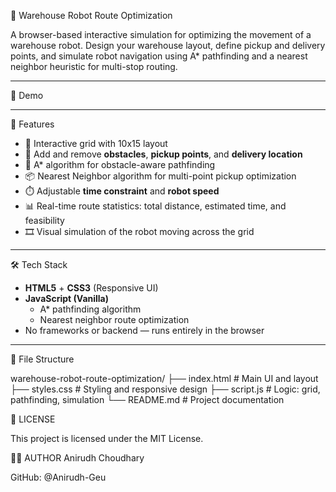 🤖 Warehouse Robot Route Optimization

A browser-based interactive simulation for optimizing the movement of a warehouse robot. 
Design your warehouse layout, define pickup and delivery points, and simulate robot navigation using A* pathfinding and a nearest neighbor heuristic for multi-stop routing.

---

🚩 Demo

> 

---

🧠 Features

- 🧱 Interactive grid with 10x15 layout
- 🚧 Add and remove **obstacles**, **pickup points**, and **delivery location**
- 🧭 A* algorithm for obstacle-aware pathfinding
- 📦 Nearest Neighbor algorithm for multi-point pickup optimization
- ⏱️ Adjustable **time constraint** and **robot speed**
- 📊 Real-time route statistics: total distance, estimated time, and feasibility
- 🎞️ Visual simulation of the robot moving across the grid

---

🛠️ Tech Stack

- **HTML5** + **CSS3** (Responsive UI)
- **JavaScript (Vanilla)**
  - A* pathfinding algorithm
  - Nearest neighbor route optimization
- No frameworks or backend — runs entirely in the browser

---

📂 File Structure

warehouse-robot-route-optimization/
├── index.html # Main UI and layout
├── styles.css # Styling and responsive design
├── script.js # Logic: grid, pathfinding, simulation
└── README.md # Project documentation

📄 LICENSE

This project is licensed under the MIT License.

👨‍💻 AUTHOR
Anirudh Choudhary

GitHub: @Anirudh-Geu

